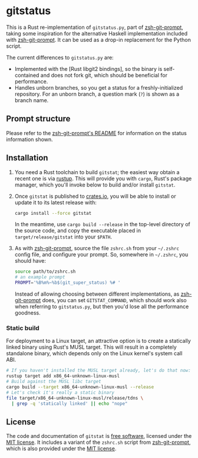 # gitstatus

This is a Rust re-implementation of `gitstatus.py`, part of
[zsh-git-prompt], taking some inspiration for the alternative Haskell
implementation included with [zsh-git-prompt]. It can be used as a
drop-in replacement for the Python script.

The current differences to `gitstatus.py` are:

- Implemented with the [Rust libgit2 bindings], so the binary is
  self-contained and does not fork git, which should be beneficial for
  performance.
- Handles unborn branches, so you get a status for a
  freshly-initialized repository. For an unborn branch, a question
  mark (`?`) is shown as a branch name.

[zsh-git-prompt]: https://github.com/olivierverdier/zsh-git-prompt
[libgit2 bindings]: https://crates.io/crates/git2

## Prompt structure

Please refer to the [zsh-git-prompt's README] for information on the
status information shown.

[zsh-git-prompt's README]: https://github.com/olivierverdier/zsh-git-prompt/blob/master/README.md

## Installation

1. You need a Rust toolchain to build `gitstat`; the easiest way
   obtain a recent one is via [rustup]. This will provide you with
   `cargo`, Rust's package manager, which you'll invoke below to build
   and/or install `gitstat`.

2. Once `gitstat` is published to [crates.io], you will be able to
   install or update it to its latest release with:

    ```sh
    cargo install --force gitstat
    ```

    In the meantime, use `cargo build --release` in the top-level
    directory of the source code, and copy the executable placed in
    `target/release/gitstat` into your `$PATH`.

3. As with [zsh-git-prompt], source the file `zshrc.sh` from your
    `~/.zshrc` config file, and configure your prompt. So, somewhere
    in `~/.zshrc`, you should have:

    ```sh
    source path/to/zshrc.sh
    # an example prompt
    PROMPT='%B%m%~%b$(git_super_status) %# '
    ```

    Instead of allowing choosing between different implementations, as
    [zsh-git-prompt] does, you can set `GITSTAT_COMMAND`, which should
    work also when referring to `gitstatus.py`, but then you'd lose
    all the performance goodness.

[rustup]: https://rustup.rs/
[crates.io]: https://crates.io/

### Static build

For deployment to a Linux target, an attractive option is to create a
statically linked binary using Rust's MUSL target. This will result in
a completely standalone binary, which depends only on the Linux
kernel's system call ABI.

```sh
# If you haven't installed the MUSL target already, let's do that now:
rustup target add x86_64-unknown-linux-musl
# Build against the MUSL libc target
cargo build --target x86_64-unknown-linux-musl --release
# Let's check it's really a static binary
file target/x86_64-unknown-linux-musl/release/tdns \
  | grep -q 'statically linked' || echo "nope"
```

## License

The code and documentation of `gitstat` is [free
software](https://www.gnu.org/philosophy/free-sw.html), licensed under
the [MIT license]. It includes a variant of the `zshrc.sh` script from
[zsh-git-prompt], which is also provided under the [MIT license].

[MIT license]: ./LICENSE
